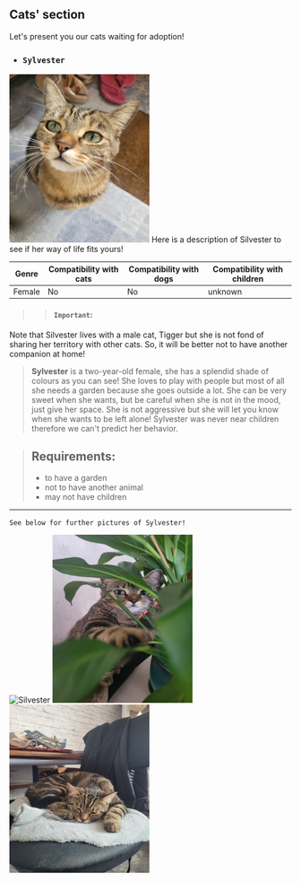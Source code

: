 ## Cats' section
Let's present you our cats waiting for adoption!
- ### `Sylvester`  
<img src="./gros_minet1.jpg" alt="Silvester" width="250" height="300">  
Here is a description of Silvester to see if her way of life fits yours!


| Genre | Compatibility with cats | Compatibility with dogs | Compatibility with children |
|-------|--------------------|---------------------|----------------------|
| Female  | No               | No                 | unknown                |

>>#### `Important`: 
 Note that Silvester lives with a male cat, Tigger but she is not fond of sharing her territory with other cats. So, it will be better not to have another companion at home!
>>
>**Sylvester** is a two-year-old female, she has a splendid shade of colours as you can see! She loves to play with people but most of all she needs a garden because she goes outside a lot. She can be very sweet when she wants, but be careful when she is not in the mood, just give her space. She is not aggressive but she will let you know when she wants to be left alone! Sylvester was never near children therefore we can't predict her behavior.

>## Requirements:
> - to have a garden
> - not to have another animal
> - may not have children

* * *  
~~~
See below for further pictures of Sylvester! 
~~~

<img src="./grosminet_2.jpg" alt="Silvester" width="250" height="300">  
<img src="./gros_minet3.jpg" alt="Silvester" width="250" height="300"> 
<img src="./gros_minet4.jpg" alt="Silvester" width="250" height="300"> 
